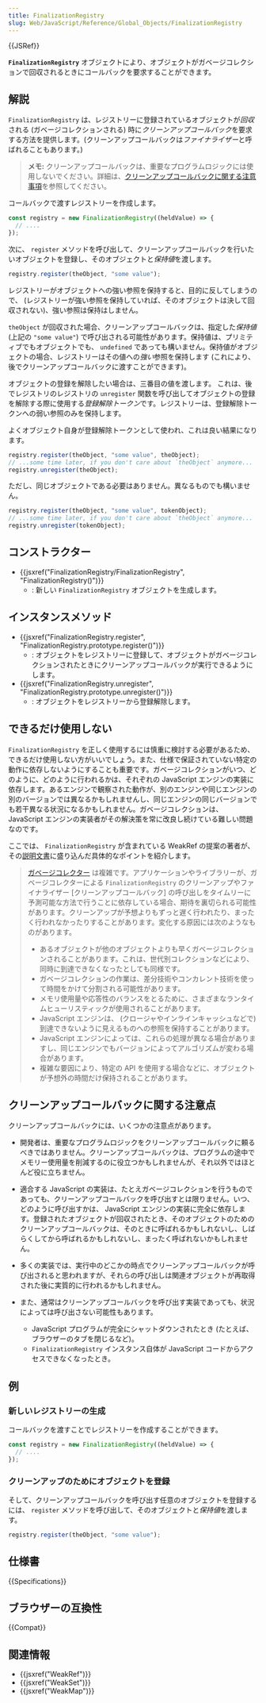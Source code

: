 ```yaml
---
title: FinalizationRegistry
slug: Web/JavaScript/Reference/Global_Objects/FinalizationRegistry
---
```


{{JSRef}}

**`FinalizationRegistry`** オブジェクトにより、オブジェクトがガベージコレクションで回収されるときにコールバックを要求することができます。

## 解説

`FinalizationRegistry` は、レジストリーに登録されているオブジェクトが*回収*される (ガベージコレクションされる) 時に*クリーンアップコールバック*を要求する方法を提供します。(クリーンアップコールバックは*ファイナライザー*と呼ばれることもあります。)</p>

> **メモ:** クリーンアップコールバックは、重要なプログラムロジックには使用しないでください。詳細は、[クリーンアップコールバックに関する注意事項](#notes_on_cleanup_callbacks)を参照してください。

コールバックで渡すレジストリーを作成します。

```js
const registry = new FinalizationRegistry((heldValue) => {
  // ....
});
```

次に、 `register` メソッドを呼び出して、クリーンアップコールバックを行いたいオブジェクトを登録し、そのオブジェクトと*保持値*を渡します。

```js
registry.register(theObject, "some value");
```

レジストリーがオブジェクトへの強い参照を保持すると、目的に反してしまうので、 (レジストリーが強い参照を保持していれば、そのオブジェクトは決して回収されない)、強い参照は保持はしません。

`theObject` が回収された場合、クリーンアップコールバックは、指定した*保持値* (上記の `"some value"`) で呼び出される可能性があります。保持値は、プリミティブでもオブジェクトでも、 `undefined` であっても構いません。保持値がオブジェクトの場合、レジストリーはその値への*強い*参照を保持します (これにより、後でクリーンアップコールバックに渡すことができます)。

オブジェクトの登録を解除したい場合は、三番目の値を渡します。 これは、後でレジストリのレジストリの `unregister` 関数を呼び出してオブジェクトの登録を解除する際に使用する*登録解除トークン*です。レジストリーは、登録解除トークンへの弱い参照のみを保持します。

よくオブジェクト自身が登録解除トークンとして使われ、これは良い結果になります。

```js
registry.register(theObject, "some value", theObject);
// ...some time later, if you don't care about `theObject` anymore...
registry.unregister(theObject);
```

ただし、同じオブジェクトである必要はありません。異なるものでも構いません。

```js
registry.register(theObject, "some value", tokenObject);
// ...some time later, if you don't care about `theObject` anymore...
registry.unregister(tokenObject);
```

## コンストラクター

- {{jsxref("FinalizationRegistry/FinalizationRegistry", "FinalizationRegistry()")}}
  - : 新しい `FinalizationRegistry` オブジェクトを生成します。

## インスタンスメソッド

- {{jsxref("FinalizationRegistry.register", "FinalizationRegistry.prototype.register()")}}
  - : オブジェクトをレジストリーに登録して、オブジェクトがガベージコレクションされたときにクリーンアップコールバックが実行できるようにします。
- {{jsxref("FinalizationRegistry.unregister", "FinalizationRegistry.prototype.unregister()")}}
  - : オブジェクトをレジストリーから登録解除します。

## できるだけ使用しない

`FinalizationRegistry` を正しく使用するには慎重に検討する必要があるため、できるだけ使用しない方がいいでしょう。また、仕様で保証されていない特定の動作に依存しないようにすることも重要です。ガベージコレクションがいつ、どのように、どのように行われるかは、それぞれの JavaScript エンジンの実装に依存します。あるエンジンで観察された動作が、別のエンジンや同じエンジンの別のバージョンでは異なるかもしれませんし、同じエンジンの同じバージョンでも若干異なる状況になるかもしれません。ガベージコレクションは、 JavaScript エンジンの実装者がその解決策を常に改良し続けている難しい問題なのです。

ここでは、 `FinalizationRegistry` が含まれている WeakRef の提案の著者が、その[説明文書](https://github.com/tc39/proposal-weakrefs/blob/master/reference.md)に盛り込んだ具体的なポイントを紹介します。

> [ガベージコレクター](https://ja.wikipedia.org/wiki/%E3%82%AC%E3%83%99%E3%83%BC%E3%82%B8%E3%82%B3%E3%83%AC%E3%82%AF%E3%82%B7%E3%83%A7%E3%83%B3) は複雑です。アプリケーションやライブラリーが、ガベージコレクターによる `FinalizationRegistry` のクリーンアップやファイナライザー [クリーンアップコールバック] の呼び出しをタイムリーに予測可能な方法で行うことに依存している場合、期待を裏切られる可能性があります。クリーンアップが予想よりもずっと遅く行われたり、まったく行われなかったりすることがあります。変化する原因には次のようなものがあります。
>
> - あるオブジェクトが他のオブジェクトよりも早くガベージコレクションされることがあります。これは、世代別コレクションなどにより、同時に到達できなくなったとしても同様です。
> - ガベージコレクションの作業は、差分技術やコンカレント技術を使って時間をかけて分割される可能性があります。
> - メモリ使用量や応答性のバランスをとるために、さまざまなランタイムヒューリスティックが使用されることがあります。
> - JavaScript エンジンは、 (クロージャやインラインキャッシュなどで) 到達できないように見えるものへの参照を保持することがあります。
> - JavaScript エンジンによっては、これらの処理が異なる場合がありますし、同じエンジンでもバージョンによってアルゴリズムが変わる場合があります。
> - 複雑な要因により、特定の API を使用する場合などに、オブジェクトが予想外の時間だけ保持されることがあります。

## クリーンアップコールバックに関する注意点

クリーンアップコールバックには、いくつかの注意点があります。

- 開発者は、重要なプログラムロジックをクリーンアップコールバックに頼るべきではありません。クリーンアップコールバックは、プログラムの途中でメモリー使用量を削減するのに役立つかもしれませんが、それ以外ではほとんど役に立ちません。
- 適合する JavaScript の実装は、たとえガベージコレクションを行うものであっても、クリーンアップコールバックを呼び出すとは限りません。いつ、どのように呼び出すかは、 JavaScript エンジンの実装に完全に依存します。登録されたオブジェクトが回収されたとき、そのオブジェクトのためのクリーンアップコールバックは、そのときに呼ばれるかもしれないし、しばらくしてから呼ばれるかもしれないし、まったく呼ばれないかもしれません。
- 多くの実装では、実行中のどこかの時点でクリーンアップコールバックが呼び出されると思われますが、それらの呼び出しは関連オブジェクトが再取得された後に実質的に行われるかもしれません。
- また、通常はクリーンアップコールバックを呼び出す実装であっても、状況によっては呼び出さない可能性もあります。

  - JavaScript プログラムが完全にシャットダウンされたとき (たとえば、ブラウザーのタブを閉じるなど)。
  - `FinalizationRegistry` インスタンス自体が JavaScript コードからアクセスできなくなったとき。

## 例

### 新しいレジストリーの生成

コールバックを渡すことでレジストリーを作成することができます。

```js
const registry = new FinalizationRegistry((heldValue) => {
  // ....
});
```

### クリーンアップのためにオブジェクトを登録

そして、クリーンアップコールバックを呼び出す任意のオブジェクトを登録するには、 `register` メソッドを呼び出して、そのオブジェクトと*保持値*を渡します。

```js
registry.register(theObject, "some value");
```

## 仕様書

{{Specifications}}

## ブラウザーの互換性

{{Compat}}

## 関連情報

- {{jsxref("WeakRef")}}
- {{jsxref("WeakSet")}}
- {{jsxref("WeakMap")}}
